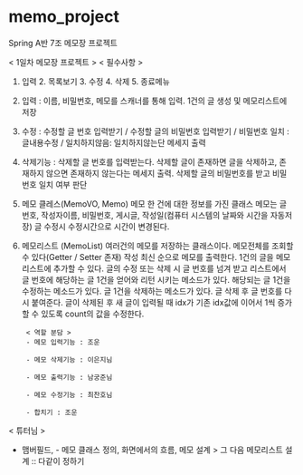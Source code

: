 
# memo_project
Spring A반 7조 메모장 프로젝트

< 1일차 메모장 프로젝트 >
< 필수사항 >
1. 입력 2. 목록보기 3. 수정 4. 삭제 5. 종료메뉴

1. 입력 : 이름, 비밀번호, 메모를 스캐너를 통해 입력. 1건의 글 생성 및 메모리스트에 저장

2. 수정 : 수정할 글 번호 입력받기 / 수정할 글의 비밀번호 입력받기 / 비밀번호 일치 : 글내용수정 / 일치하지않음: 일치하지않는단 메세지 출력

3. 삭제기능 : 삭제할 글 번호를 입력받는다.
			 삭제할 글이 존재하면 글을 삭제하고, 존재하지 않으면 존재하지 않는다는 메세지 출력.
			 삭제할 글의 비밀번호를 받고 비밀번호 일치 여부 판단
4. 메모 클레스(MemoVO, Memo)
		메모 한 건에 대한 정보를 가진 클래스
		메모는 글 번호, 작성자이름, 비밀번호, 게시글, 작성일(컴퓨터 시스템의 날짜와 시간을 자동저장)
		글 수정시 수정시간으로 시간이 변경된다.
5. 메모리스트 (MemoList)
		여러건의 메모를 저장하는 클래스이다.
		메모전체를 조회할 수 있다(Getter / Setter 존재)
		작성 최신 순으로 메모를 출력한다.
		1건의 글을 메모리스트에 추가할 수 있다.
		글의 수정 또는 삭제 시 글 번호를 넘겨 받고 리스트에서 글 번호에 해당하는  글 1건을 얻어와 리턴 시키는 메소드가 있다.
		해당되는 글 1건을 수정하는 메소드가 있다.
		글 1건을 삭제하는 메소드가 있다.
		글 삭제 후 글 번호를 다시 붙여준다.
		글이 삭제된 후 새 글이 입력될 때 idx가 기존 idx값에 이어서 1씩 증가할 수 있도록 count의 값을 수정한다.			
		
		< 역할 분담 >
		- 메모 입력기능 : 조운
		
		- 메모 삭제기능 : 이은지님
				
		- 메모 출력기능 : 남궁준님
		
		- 메모 수정기능 : 최찬호님		
				
		- 합치기 : 조운
		
< 튜터님 >
- 맴버필드, - 메모 클래스 정의, 화면에서의 흐름, 메모 설계 > 그 다음 메모리스트 설계 :: 다같이 정하기
